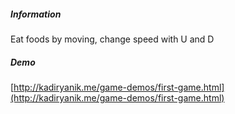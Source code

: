 ##### Information
Eat foods by moving, change speed with U and D

##### Demo
[http://kadiryanik.me/game-demos/first-game.html](http://kadiryanik.me/game-demos/first-game.html)